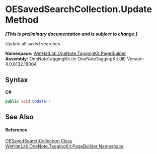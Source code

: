 # OESavedSearchCollection.Update Method 
 _**\[This is preliminary documentation and is subject to change.\]**_

Update all saved searches.

**Namespace:**&nbsp;<a href="56352230-71f2-f4b7-63a8-983965663af5">WetHatLab.OneNote.TaggingKit.PageBuilder</a><br />**Assembly:**&nbsp;OneNoteTaggingKit (in OneNoteTaggingKit.dll) Version: 4.0.8132.18004

## Syntax

**C#**<br />
``` C#
public void Update()
```


## See Also


#### Reference
<a href="676a1f3a-0f1b-2631-38a2-c89500c36a86">OESavedSearchCollection Class</a><br /><a href="56352230-71f2-f4b7-63a8-983965663af5">WetHatLab.OneNote.TaggingKit.PageBuilder Namespace</a><br />
